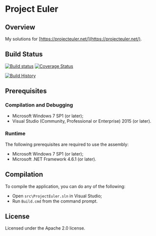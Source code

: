 # Project Euler

## Overview

My solutions for [https://projecteuler.net/](https://projecteuler.net/).

## Build Status

[![Build status](https://img.shields.io/appveyor/ci/martincostello/project-euler/master.svg)](https://ci.appveyor.com/project/martincostello/project-euler) [![Coverage Status](https://img.shields.io/codecov/c/github/martincostello/project-euler/master.svg)](https://codecov.io/github/martincostello/project-euler)

[![Build History](https://ci-buildstats.azurewebsites.net/appveyor/chart/martincostello/project-euler?branch=master&includeBuildsFromPullRequest=false)](https://ci.appveyor.com/project/martincostello/project-euler)

## Prerequisites

### Compilation and Debugging

 * Microsoft Windows 7 SP1 (or later);
 * Visual Studio (Community, Professional or Enterprise) 2015 (or later).

### Runtime

The following prerequisites are required to use the assembly:

 * Microsoft Windows 7 SP1 (or later);
 * Microsoft .NET Framework 4.6.1 (or later).

## Compilation

To compile the application, you can do any of the following:

 * Open ```src\ProjectEuler.sln``` in Visual Studio;
 * Run ```Build.cmd``` from the command prompt.

## License

Licensed under the Apache 2.0 license.
